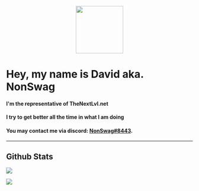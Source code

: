 <p align=center>
  <a href="https://github.com/anuraghazra/github-readme-stats/actions">
    <img src="https://www.thenextlvl.net//static/images/thenextlvl.png" height=128px>
  </a>
</p>

# Hey, my name is David aka. NonSwag
#### I'm the representative of TheNextLvl.net

#### I try to get better all the time in what I am doing

#### You may contact me via discord: [NonSwag#8443](https://www.thenextlvl.net/discord).

---------------------------------------

## Github Stats

[![](https://github-readme-stats.vercel.app/api?username=NonSwag&bg_color=30,251d52,4a31d6&show_icons=true&theme=nightowl)](https://www.thenextlvl.net)

[![](https://github-readme-stats.vercel.app/api/top-langs/?username=nonswag&layout=compact&bg_color=30,251d52,4a31d6&show_icons=true&theme=nightowl)](https://www.thenextlvl.net)

